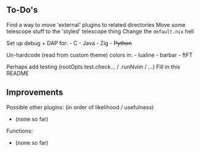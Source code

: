 To-Do's
-------

Find a way to move 'external' plugins to related directories
Move some telescope stuff to the 'styled' telescope thing
Change the `default.nix` hell

Set up debug + DAP for:
    - C
    - Java
    - Zig
    - ~~Python~~

Un-hardcode (read from custom theme) colors in:
    - lualine
    - barbar
    - ftFT

Perhaps add testing (rootOpts.test.check... / .runNvim / ...)
Fill in this README <!-- TODO: -->

Improvements
------------
Possible other plugins: (in order of likelihood / usefulness)
- (none so far)

Functions:
- (none so far)
